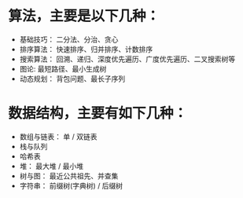 # 算法，主要是以下几种：
* 基础技巧： 二分法、分治、贪心
* 排序算法： 快速排序、归并排序、计数排序
* 搜索算法： 回溯、递归、深度优先遍历、广度优先遍历、二叉搜索树等
* 图论: 最短路径、最小生成树
* 动态规划： 背包问题、最长子序列

# 数据结构，主要有如下几种：
* 数组与链表： 单 / 双链表
* 栈与队列
* 哈希表
* 堆： 最大堆 / 最小堆
* 树与图： 最近公共祖先、并查集
* 字符串： 前缀树(字典树) / 后缀树